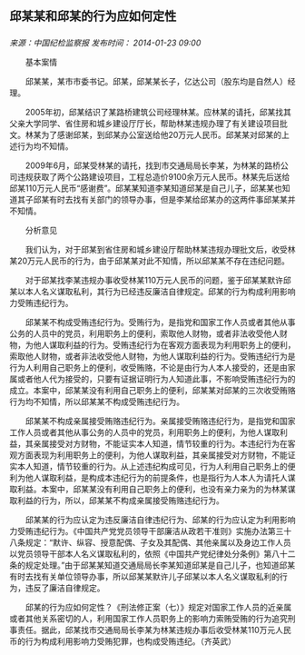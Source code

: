 ## 邱某某和邱某的行为应如何定性

### 

_来源：中国纪检监察报_ _发布时间： 2014-01-23 09:00_

　　基本案情

　　邱某某，某市市委书记。邱某，邱某某长子，亿达公司（股东均是自然人）经理。

　　2005年初，邱某结识了某路桥建筑公司经理林某。应林某的请托，邱某找其父亲大学同学、省住房和城乡建设厅厅长，帮助林某违规办理了有关建设项目批文。林某为了感谢邱某，到邱某办公室送给他20万元人民币。邱某某对邱某的上述行为均不知情。

　　2009年6月，邱某受林某的请托，找到市交通局局长李某，为林某的路桥公司违规获取了两个公路建设项目，工程总造价9100余万元人民币。林某先后送给邱某110万元人民币“感谢费”。邱某某知道李某知道邱某是自己儿子，邱某某也知道其子邱某有时去找有关部门的领导办事，但是李某给邱某办的这两件事邱某某并不知情。

　　分析意见

　　我们认为，对于邱某到省住房和城乡建设厅帮助林某违规办理批文后，收受林某20万元人民币的行为，由于邱某某对此不知情，所以邱某某不存在违纪问题。

　　对于邱某找李某违规办事收受林某110万元人民币的问题，鉴于邱某某默许邱某以本人名义谋取私利，其行为已经违反廉洁自律规定。邱某的行为构成利用影响力受贿违纪行为。

　　邱某某不构成受贿违纪行为。受贿行为，是指党和国家工作人员或者其他从事公务的人员中的党员，利用职务上的便利，索取他人财物，或者非法收受他人财物，为他人谋取利益的行为。受贿违纪行为在客观方面表现为利用职务上的便利，索取他人财物，或者非法收受他人财物，为他人谋取利益的行为。受贿违纪行为是行为人利用自己职务上的便利，收受贿赂，不论是由行为人本人接受的，还是由家属或者他人代为接受的，只要有证据证明行为人知道此事，不影响受贿违纪行为的成立。本案中，邱某某没有利用自己职务上的便利，邱某某对邱某的三次收受贿赂行为均不知情，所以邱某某不构成受贿违纪行为。

　　邱某某不构成亲属接受贿赂违纪行为。亲属接受贿赂违纪行为，是指党和国家工作人员或者其他从事公务的人员中的党员，利用职务上的便利，为他人谋取利益，其亲属接受对方财物，不能证实本人知道，情节较重的行为。本违纪行为在客观方面表现为利用职务上的便利，为他人谋取利益，其亲属接受对方财物，不能证实本人知道，情节较重的行为。从上述违纪构成可见，行为人利用自己职务上的便利为他人谋取利益，是构成本违纪行为的前提条件，也是指行为人本人为请托人谋取利益。本案中，邱某某没有利用自己职务上的便利，也没有亲力亲为的为林某谋取利益的行为，所以，邱某某不构成亲属接受贿赂违纪行为。

　　邱某某的行为应认定为违反廉洁自律违纪行为、邱某的行为应认定为利用影响力受贿违纪行为。《中国共产党党员领导干部廉洁从政若干准则》实施办法第三十八条规定：“默许、纵容、授意配偶、子女及其配偶、其他亲属以及身边工作人员以党员领导干部本人名义谋取私利的，依照《中国共产党纪律处分条例》第八十二条的规定处理。”由于邱某某知道交通局局长李某知道邱某是自己儿子，也知道邱某有时去找有关单位领导办事，所以邱某某默许儿子邱某以本人名义谋取私利的行为，违反了廉洁自律规定。

　　邱某的行为应如何定性？《刑法修正案（七）》规定对国家工作人员的近亲属或者其他关系密切的人，利用国家工作人员职务上的影响力索贿受贿的行为追究刑事责任。据此，邱某找市交通局局长李某为林某违规办事后收受林某110万元人民币的行为构成利用影响力受贿犯罪，也构成受贿违纪。（齐英武）